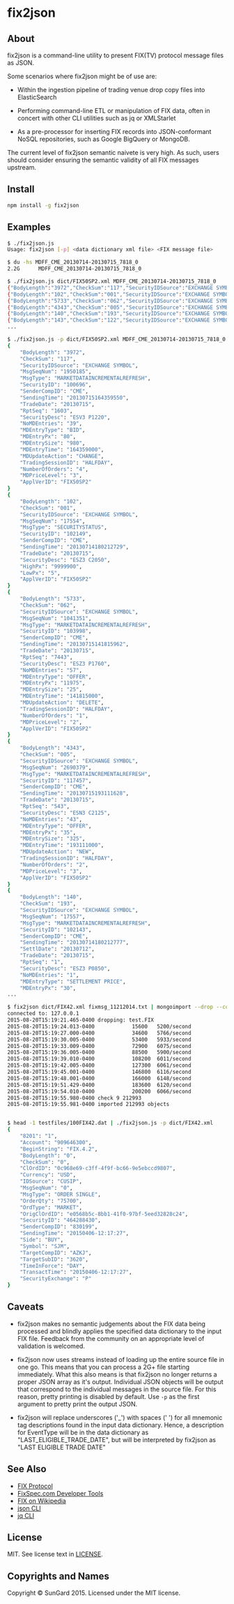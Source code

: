 fix2json
=====

## About 

fix2json is a command-line utility to present FIX(TV) protocol message files as JSON.

Some scenarios where fix2json might be of use are:

* Within the ingestion pipeline of trading venue drop copy files into ElasticSearch

* Performing command-line ETL or manipulation of FIX data, often in concert with other CLI utilities such as jq or XMLStarlet

* As a pre-processor for inserting FIX records into JSON-conformant NoSQL repositories, such as Google BigQuery or MongoDB. 

The current level of fix2json semantic naivete is very high.  As such, users should consider ensuring the semantic validity of all FIX messages upstream.

## Install

```bash
npm install -g fix2json
```
## Examples
```bash
$ ./fix2json.js
Usage: fix2json [-p] <data dictionary xml file> <FIX message file>

$ du -hs MDFF_CME_20130714-20130715_7818_0
2.2G      MDFF_CME_20130714-20130715_7818_0

$ ./fix2json.js dict/FIX50SP2.xml MDFF_CME_20130714-20130715_7818_0 
{"BodyLength":"3972","CheckSum":"117","SecurityIDSource":"EXCHANGE SYMBOL","MsgSeqNum":"1950185","MsgType":"MARKETDATAINCREMENTALREFRESH","SecurityID":"100696","SenderCompID":"CME","SendingTime":"20130715164359550","TradeDate":"20130715","RptSeq":"1603","SecurityDesc":"ESV3 P1220","NoMDEntries":"39","MDEntryType":"BID","MDEntryPx":"80","MDEntrySize":"980","MDEntryTime":"164359000","MDUpdateAction":"CHANGE","TradingSessionID":"HALFDAY","NumberOfOrders":"4","MDPriceLevel":"3","ApplVerID":"FIX50SP2"}
{"BodyLength":"102","CheckSum":"001","SecurityIDSource":"EXCHANGE SYMBOL","MsgSeqNum":"17554","MsgType":"SECURITYSTATUS","SecurityID":"102149","SenderCompID":"CME","SendingTime":"20130714180212729","TradeDate":"20130715","SecurityDesc":"ESZ3 C2050","HighPx":"9999900","LowPx":"5","ApplVerID":"FIX50SP2"}
{"BodyLength":"5733","CheckSum":"062","SecurityIDSource":"EXCHANGE SYMBOL","MsgSeqNum":"1041351","MsgType":"MARKETDATAINCREMENTALREFRESH","SecurityID":"103998","SenderCompID":"CME","SendingTime":"20130715141815962","TradeDate":"20130715","RptSeq":"7443","SecurityDesc":"ESZ3 P1760","NoMDEntries":"57","MDEntryType":"OFFER","MDEntryPx":"11975","MDEntrySize":"25","MDEntryTime":"141815000","MDUpdateAction":"DELETE","TradingSessionID":"HALFDAY","NumberOfOrders":"1","MDPriceLevel":"2","ApplVerID":"FIX50SP2"}
{"BodyLength":"4343","CheckSum":"005","SecurityIDSource":"EXCHANGE SYMBOL","MsgSeqNum":"2690379","MsgType":"MARKETDATAINCREMENTALREFRESH","SecurityID":"117457","SenderCompID":"CME","SendingTime":"20130715193111628","TradeDate":"20130715","RptSeq":"543","SecurityDesc":"ESN3 C2125","NoMDEntries":"43","MDEntryType":"OFFER","MDEntryPx":"35","MDEntrySize":"325","MDEntryTime":"193111000","MDUpdateAction":"NEW","TradingSessionID":"HALFDAY","NumberOfOrders":"2","MDPriceLevel":"3","ApplVerID":"FIX50SP2"}
{"BodyLength":"140","CheckSum":"193","SecurityIDSource":"EXCHANGE SYMBOL","MsgSeqNum":"17557","MsgType":"MARKETDATAINCREMENTALREFRESH","SecurityID":"102143","SenderCompID":"CME","SendingTime":"20130714180212777","SettlDate":"20130712","TradeDate":"20130715","RptSeq":"1","SecurityDesc":"ESZ3 P0850","NoMDEntries":"1","MDEntryType":"SETTLEMENT PRICE","MDEntryPx":"30","MDEntryTime":"180212000","MDUpdateAction":"NEW","ApplVerID":"FIX50SP2"}
{"BodyLength":"143","CheckSum":"122","SecurityIDSource":"EXCHANGE SYMBOL","MsgSeqNum":"19979","MsgType":"MARKETDATAINCREMENTALREFRESH","SecurityID":"105756","SenderCompID":"CME","SendingTime":"20130714180226470","SettlDate":"20130712","TradeDate":"20130715","RptSeq":"1","SecurityDesc":"ESZ3 P1745","NoMDEntries":"1","MDEntryType":"SETTLEMENT PRICE","MDEntryPx":"10850","MDEntryTime":"180226000","MDUpdateAction":"NEW","ApplVerID":"FIX50SP2"}
...

$ ./fix2json.js -p dict/FIX50SP2.xml MDFF_CME_20130714-20130715_7818_0 
{
    "BodyLength": "3972",
    "CheckSum": "117",
    "SecurityIDSource": "EXCHANGE SYMBOL",
    "MsgSeqNum": "1950185",
    "MsgType": "MARKETDATAINCREMENTALREFRESH",
    "SecurityID": "100696",
    "SenderCompID": "CME",
    "SendingTime": "20130715164359550",
    "TradeDate": "20130715",
    "RptSeq": "1603",
    "SecurityDesc": "ESV3 P1220",
    "NoMDEntries": "39",
    "MDEntryType": "BID",
    "MDEntryPx": "80",
    "MDEntrySize": "980",
    "MDEntryTime": "164359000",
    "MDUpdateAction": "CHANGE",
    "TradingSessionID": "HALFDAY",
    "NumberOfOrders": "4",
    "MDPriceLevel": "3",
    "ApplVerID": "FIX50SP2"
}
{
    "BodyLength": "102",
    "CheckSum": "001",
    "SecurityIDSource": "EXCHANGE SYMBOL",
    "MsgSeqNum": "17554",
    "MsgType": "SECURITYSTATUS",
    "SecurityID": "102149",
    "SenderCompID": "CME",
    "SendingTime": "20130714180212729",
    "TradeDate": "20130715",
    "SecurityDesc": "ESZ3 C2050",
    "HighPx": "9999900",
    "LowPx": "5",
    "ApplVerID": "FIX50SP2"
}
{
    "BodyLength": "5733",
    "CheckSum": "062",
    "SecurityIDSource": "EXCHANGE SYMBOL",
    "MsgSeqNum": "1041351",
    "MsgType": "MARKETDATAINCREMENTALREFRESH",
    "SecurityID": "103998",
    "SenderCompID": "CME",
    "SendingTime": "20130715141815962",
    "TradeDate": "20130715",
    "RptSeq": "7443",
    "SecurityDesc": "ESZ3 P1760",
    "NoMDEntries": "57",
    "MDEntryType": "OFFER",
    "MDEntryPx": "11975",
    "MDEntrySize": "25",
    "MDEntryTime": "141815000",
    "MDUpdateAction": "DELETE",
    "TradingSessionID": "HALFDAY",
    "NumberOfOrders": "1",
    "MDPriceLevel": "2",
    "ApplVerID": "FIX50SP2"
}
{
    "BodyLength": "4343",
    "CheckSum": "005",
    "SecurityIDSource": "EXCHANGE SYMBOL",
    "MsgSeqNum": "2690379",
    "MsgType": "MARKETDATAINCREMENTALREFRESH",
    "SecurityID": "117457",
    "SenderCompID": "CME",
    "SendingTime": "20130715193111628",
    "TradeDate": "20130715",
    "RptSeq": "543",
    "SecurityDesc": "ESN3 C2125",
    "NoMDEntries": "43",
    "MDEntryType": "OFFER",
    "MDEntryPx": "35",
    "MDEntrySize": "325",
    "MDEntryTime": "193111000",
    "MDUpdateAction": "NEW",
    "TradingSessionID": "HALFDAY",
    "NumberOfOrders": "2",
    "MDPriceLevel": "3",
    "ApplVerID": "FIX50SP2"
}
{
    "BodyLength": "140",
    "CheckSum": "193",
    "SecurityIDSource": "EXCHANGE SYMBOL",
    "MsgSeqNum": "17557",
    "MsgType": "MARKETDATAINCREMENTALREFRESH",
    "SecurityID": "102143",
    "SenderCompID": "CME",
    "SendingTime": "20130714180212777",
    "SettlDate": "20130712",
    "TradeDate": "20130715",
    "RptSeq": "1",
    "SecurityDesc": "ESZ3 P0850",
    "NoMDEntries": "1",
    "MDEntryType": "SETTLEMENT PRICE",
    "MDEntryPx": "30",
...

$ fix2json dict/FIX42.xml fixmsg_11212014.txt | mongoimport --drop --collection FIX
connected to: 127.0.0.1
2015-08-20T15:19:21.465-0400 dropping: test.FIX
2015-08-20T15:19:24.013-0400     		15600	5200/second
2015-08-20T15:19:27.000-0400 			34600	5766/second
2015-08-20T15:19:30.005-0400 			53400	5933/second
2015-08-20T15:19:33.009-0400 			72900	6075/second
2015-08-20T15:19:36.005-0400 			88500	5900/second
2015-08-20T15:19:39.010-0400 			108200	6011/second
2015-08-20T15:19:42.005-0400 			127300	6061/second
2015-08-20T15:19:45.001-0400 			146800	6116/second
2015-08-20T15:19:48.001-0400 			166000	6148/second
2015-08-20T15:19:51.429-0400 			183600	6120/second
2015-08-20T15:19:54.010-0400 			200200	6066/second
2015-08-20T15:19:55.980-0400 check 9 212993
2015-08-20T15:19:55.981-0400 imported 212993 objects


$ head -1 testfiles/100FIX42.dat | ./fix2json.js -p dict/FIX42.xml 
{
    "8201": "1",
    "Account": "909646300",
    "BeginString": "FIX.4.2",
    "BodyLength": "0",
    "CheckSum": "0",
    "ClOrdID": "0c968e69-c3ff-4f9f-bc66-9e5ebccd9807",
    "Currency": "USD",
    "IDSource": "CUSIP",
    "MsgSeqNum": "0",
    "MsgType": "ORDER SINGLE",
    "OrderQty": "75700",
    "OrdType": "MARKET",
    "OrigClOrdID": "e0568b5c-8bb1-41f0-97bf-5eed32828c24",
    "SecurityID": "464288430",
    "SenderCompID": "830199",
    "SendingTime": "20150406-12:17:27",
    "Side": "BUY",
    "Symbol": "SJM",
    "TargetCompID": "AZKJ",
    "TargetSubID": "3620",
    "TimeInForce": "DAY",
    "TransactTime": "20150406-12:17:27",
    "SecurityExchange": "P"
}


```

## Caveats

* fix2json makes no semantic judgements about the FIX data being processed and blindly applies the specified data dictionary to the input FIX file.  Feedback from the community on an appropriate level of validation is welcomed.

* fix2json now uses streams instead of loading up the entire source file in one go.  This means that you can process a 2G+ file starting immediately.  What this also means is that fix2json no longer returns a proper JSON array as it's output.  Individual JSON objects will be output that correspond to the individual messages in the source file.  For this reason, pretty printing is disabled by default.  Use ```-p``` as the first argument to pretty print the output JSON.

* fix2json will replace underscores ('_') with spaces (' ') for all mnemonic tag descriptions found in the input data dictionary.  Hence, a description for EventType will be in the data dictionary as "LAST_ELIGIBLE_TRADE_DATE", but will be interpreted by fix2json as "LAST ELIGIBLE TRADE DATE"

## See Also

* [FIX Protocol](http://fixprotocol.org)
* [FixSpec.com Developer Tools](https://fixspec.com/developers)
* [FIX on Wikipedia](http://en.wikipedia.org/wiki/Financial_Information_eXchange)
* [json CLI](https://github.com/trentm/json)
* [jq CLI](https://github.com/stedolan/jq)

## License
MIT. See license text in [LICENSE](LICENSE).

## Copyrights and Names
Copyright © SunGard 2015. Licensed under the MIT license.   
